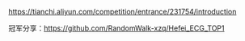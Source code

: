 https://tianchi.aliyun.com/competition/entrance/231754/introduction

冠军分享：https://github.com/RandomWalk-xzq/Hefei_ECG_TOP1
